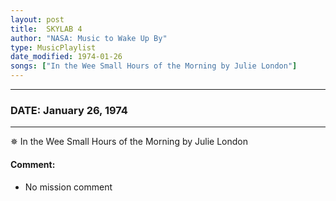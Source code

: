 ```yaml
---
layout: post
title:  SKYLAB 4
author: "NASA: Music to Wake Up By"
type: MusicPlaylist
date_modified: 1974-01-26
songs: ["In the Wee Small Hours of the Morning by Julie London"]
---
```


----
### DATE: January 26, 1974
----
✵ In the Wee Small Hours of the Morning by Julie London

#### Comment:
* No mission comment



<br/>
<center>
	<a target="_blank"
	   href="https://twitter.com/intent/tweet?hashtags=Space,NASA,Playlist,NASAWakeupCalls,SpaceProgram&text={{ page.author}}, '{{ page.songs.first }}' {{ page.title }}, {{ page.date | date: '%B %d, %Y' }}. {{ site.url }}{{ page.url }} @nasawakeupcalls">
	   <i class="fab fa-twitter" alt="Tweet this page" style="font-size: 1.3em;"></i>
	</a>
	&nbsp; 	<i class="fas fa-user-astronaut" style="font-size: 1.5em;"></i> &nbsp;
    <a type="amzn" search="'In the Wee Small Hours of the Morning by Julie London'" category="popular music">
        <i class="fab fa-amazon" style="font-size: 1.3em;"></i>
    </a>
</center>
